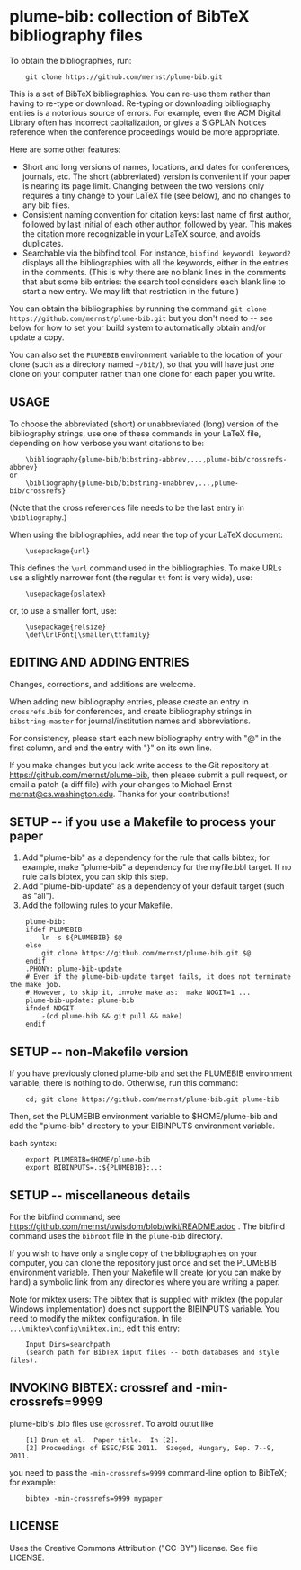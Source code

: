plume-bib:  collection of BibTeX bibliography files
===================================================

To obtain the bibliographies, run:

```
    git clone https://github.com/mernst/plume-bib.git
```

This is a set of BibTeX bibliographies.  You can re-use them rather than
having to re-type or download.  Re-typing or downloading bibliography
entries is a notorious source of errors.  For example, even the ACM Digital
Library often has incorrect capitalization, or gives a SIGPLAN Notices
reference when the conference proceedings would be more appropriate.

Here are some other features:

 * Short and long versions of names, locations, and dates for conferences,
   journals, etc.  The short (abbreviated) version is convenient if your
   paper is nearing its page limit.  Changing between the two versions only
   requires a tiny change to your LaTeX file (see below), and no
   changes to any bib files.
 * Consistent naming convention for citation keys:  last name of first
   author, followed by last initial of each other author, followed by
   year.  This makes the citation more recognizable in your LaTeX source,
   and avoids duplicates.
 * Searchable via the bibfind tool.  For instance, `bibfind keyword1 keyword2`
   displays all the bibliographies with all the keywords, either in the
   entries in the comments.  (This is why there are no blank lines in the
   comments that abut some bib entries:  the search tool considers each
   blank line to start a new entry.  We may lift that restriction in the
   future.)

You can obtain the bibliographies by running the command
`git clone https://github.com/mernst/plume-bib.git`
but you don't need to -- see below for how to set your build system to
automatically obtain and/or update a copy.

You can also set the `PLUMEBIB` environment variable to the location of your
clone (such as a directory named `~/bib/`), so that you will have just one
clone on your computer rather than one clone for each paper you write.


USAGE
-----

To choose the abbreviated (short) or unabbreviated (long) version of the
bibliography strings, use one of these commands in your LaTeX file,
depending on how verbose you want citations to be:

```
    \bibliography{plume-bib/bibstring-abbrev,...,plume-bib/crossrefs-abbrev}
or
    \bibliography{plume-bib/bibstring-unabbrev,...,plume-bib/crossrefs}
```

(Note that the cross references file needs to be the last entry in `\bibliography`.)

When using the bibliographies, add near the top of your LaTeX document:

```
    \usepackage{url}
```

This defines the `\url` command used in the bibliographies.  To make URLs use
a slightly narrower font (the regular `tt` font is very wide), use:

```
    \usepackage{pslatex}
```

or, to use a smaller font, use:

```
    \usepackage{relsize}
    \def\UrlFont{\smaller\ttfamily}
```


EDITING AND ADDING ENTRIES
--------------------------

Changes, corrections, and additions are welcome.

When adding new bibliography entries, please create an entry in
`crossrefs.bib` for conferences, and create bibliography strings in
`bibstring-master` for journal/institution names and abbreviations.

For consistency, please start each new bibliography entry with "@" in the
first column, and end the entry with "}" on its own line.

If you make changes but you lack write access to the Git repository at
https://github.com/mernst/plume-bib, then please submit a pull request, or
email a patch (a diff file) with your changes to Michael Ernst
<mernst@cs.washington.edu>.  Thanks for your contributions!


SETUP -- if you use a Makefile to process your paper
----------------------------------------------------

1. Add "plume-bib" as a dependency for the rule that calls bibtex; for example,
   make "plume-bib" a dependency for the myfile.bbl target.  If no rule calls
   bibtex, you can skip this step.
2. Add "plume-bib-update" as a dependency of your default target (such as "all").
3. Add the following rules to your Makefile.

```
    plume-bib:
    ifdef PLUMEBIB
	    ln -s ${PLUMEBIB} $@
    else
	    git clone https://github.com/mernst/plume-bib.git $@
    endif
    .PHONY: plume-bib-update
    # Even if the plume-bib-update target fails, it does not terminate the make job.
    # However, to skip it, invoke make as:  make NOGIT=1 ...
    plume-bib-update: plume-bib
    ifndef NOGIT
	    -(cd plume-bib && git pull && make)
    endif
```


SETUP -- non-Makefile version
-----------------------------

If you have previously cloned plume-bib and set the PLUMEBIB environment
variable, there is nothing to do.  Otherwise, run this command:

```
    cd; git clone https://github.com/mernst/plume-bib.git plume-bib
```

Then, set the PLUMEBIB environment variable to $HOME/plume-bib and
add the "plume-bib" directory to your BIBINPUTS environment variable.

bash syntax:

```
    export PLUMEBIB=$HOME/plume-bib
    export BIBINPUTS=.:${PLUMEBIB}:..:
```


SETUP -- miscellaneous details
------------------------------

For the bibfind command, see
https://github.com/mernst/uwisdom/blob/wiki/README.adoc .
The bibfind command uses the `bibroot` file in the `plume-bib` directory.

If you wish to have only a single copy of the bibliographies on your
computer, you can clone the repository just once and set the PLUMEBIB
environment variable.  Then your Makefile will create (or you can make by
hand) a symbolic link from any directories where you are writing a paper.

Note for miktex users:
The bibtex that is supplied with miktex (the popular Windows implementation)
does not support the BIBINPUTS variable. You need to modify the miktex
configuration.  In file `...\miktex\config\miktex.ini`, edit this entry:

```
    Input Dirs=searchpath
    (search path for BibTeX input files -- both databases and style files).
```


INVOKING BIBTEX: crossref and -min-crossrefs=9999
-------------------------------------------------

plume-bib's .bib files use `@crossref`.  To avoid outut like

```
    [1] Brun et al.  Paper title.  In [2].
    [2] Proceedings of ESEC/FSE 2011.  Szeged, Hungary, Sep. 7--9, 2011.
```

you need to pass the `-min-crossrefs=9999` command-line option to BibTeX; for
example:

```
    bibtex -min-crossrefs=9999 mypaper
```


LICENSE
-------

Uses the Creative Commons Attribution ("CC-BY") license.  See file LICENSE.
